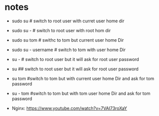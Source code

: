 # notes

 * sudo su # switch to root user with curret user home dir
 * sudo su - # switch to root user with root hom dir
 * sudo su  tom # swithc to tom but current user home Dir
 * sudo su - username # switch to tom with user home Dir
 * su - # switch to root user but it will ask for root user password
 * su ## switch to root user but it will ask for root user password
 * su tom #switch to tom but with current user home Dir  and ask for tom password
 * su - tom #switch to tom but with tom user home Dir  and ask for tom password

* Nginx: https://www.youtube.com/watch?v=7VAI73roXaY
